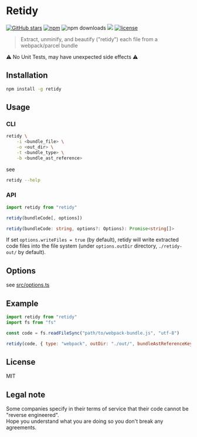 
# Retidy

[![GitHub stars](https://img.shields.io/github/stars/Xmader/retidy?style=flat)](https://github.com/Xmader/retidy) [![npm](https://img.shields.io/npm/v/retidy)](https://www.npmjs.com/package/retidy) ![npm downloads](https://img.shields.io/npm/dm/retidy) ![](https://img.shields.io/badge/types-Typescript-blue) [![license](https://img.shields.io/github/license/Xmader/retidy)](/LICENSE)

> Extract, unminify, and beautify (\"retidy\") each file from a webpack/parcel bundle

⚠️ No Unit Tests, may have unexpected side effects ⚠️

## Installation

```sh
npm install -g retidy
```

## Usage

### CLI

```bash
retidy \
    -i <bundle_file> \
    -o <out_dir> \
    -t <bundle_type> \
    -b <bundle_ast_reference>
```

see

```bash
retidy --help
```

### API

```js
import retidy from "retidy"

retidy(bundleCode[, options])
```

```ts
retidy(bundleCode: string, options?: Options): Promise<string[]>
```

If set `options.writeFiles = true` (by default), retidy will write extracted code files into the file system (under `options.outDir` directory, `./retidy-out/` by default).

## Options

see [src/options.ts](src/options.ts#L7)

## Example

```js
import retidy from "retidy"
import fs from "fs"

const code = fs.readFileSync("path/to/webpack-bundle.js", "utf-8")

retidy(code, { type: "webpack", outDir: "./out/", bundleAstReferenceKeys: ["body", 0, "expression", "right"] })
```

## License

MIT

## Legal note

Some companies specify in their terms of service that their code cannot be "reverse engineered".  
Hope you understand what you are doing so you don't break any agreements.
